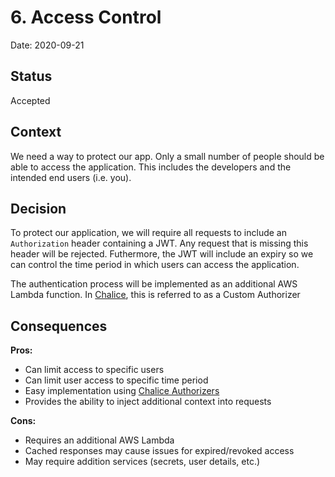 # 6. Access Control

Date: 2020-09-21

## Status

Accepted

## Context

We need a way to protect our app. Only a small number of people
should be able to access the application. This includes the
developers and the intended end users (i.e. you).

## Decision

To protect our application, we will require all requests to include
an `Authorization` header containing a JWT. Any request that is missing
this header will be rejected. Futhermore, the JWT will include an
expiry so we can control the time period in which users can access
the application.

The authentication process will be implemented as an additional AWS
Lambda function. In [Chalice], this is referred to as a Custom Authorizer

## Consequences

**Pros:**

* Can limit access to specific users
* Can limit user access to specific time period
* Easy implementation using [Chalice Authorizers]
* Provides the ability to inject additional context into requests

**Cons:**

* Requires an additional AWS Lambda
* Cached responses may cause issues for expired/revoked access
* May require addition services (secrets, user details, etc.)

[Chalice]: https://aws.github.io/chalice/
[Chalice Authorizers]: https://aws.github.io/chalice/api.html#authorization
